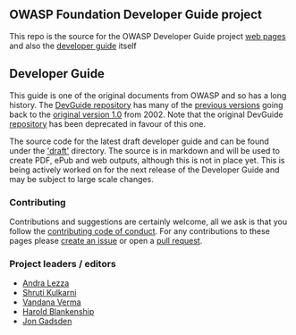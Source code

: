 ## OWASP Foundation Developer Guide project 

This repo is the source for the OWASP Developer Guide project [web pages][pages]
and also the [developer guide][draft] itself

## Developer Guide
This guide is one of the original documents from OWASP and so has a long history.
The [DevGuide repository][DevGuide] has many of the [previous versions][versions]
going back to the [original version 1.0][original] from 2002.
Note that the original DevGuide [repository][DevGuide] has been deprecated in favour of this one.

The source code for the latest draft developer guide and can be found under the ['draft'][draft] directory.
The source is in markdown and will be used to create PDF, ePub and web outputs, although this is not in place yet.
This is being actively worked on for the next release of the Developer Guide and may be subject to large scale changes.

### Contributing
Contributions and suggestions are certainly welcome, all we ask is that
you follow the [contributing code of conduct][conduct].
For any contributions to these pages please [create an issue][issues] or open a [pull request][request].

### Project leaders / editors
* [Andra Lezza](mailto:andra.lezza@owasp.org)
* [Shruti Kulkarni](mailto:shruti.kulkarni@owasp.org)
* [Vandana Verma](vandana.verma@owasp.org)
* [Harold Blankenship](mailto:harold.blankenship@owasp.org)
* [Jon Gadsden](mailto:jon.gadsden@owasp.org)

[conduct]: CODE_OF_CONDUCT.md
[DevGuide]: https://github.com/OWASP/DevGuide
[draft]: draft
[issues]: https://github.com/OWASP/www-project-developer-guide/issues/new/choose
[original]: https://github.com/OWASP/DevGuide/blob/1d24d140de3724b6f95655e53b8d0cc6689fbfd8/DevGuide1.0/OWASPBuildingSecureWebApplicationsAndWebServices-V1.0.pdf
[pages]: https://owasp.org/www-project-developer-guide/
[request]: https://github.com/OWASP/www-project-developer-guide/pulls
[versions]: https://github.com/OWASP/DevGuide/wiki#old-versions
